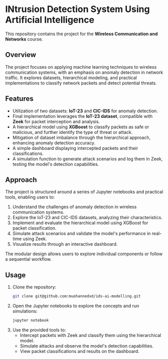# INtrusion Detection System Using Artificial Intelligence

This repository contains the project for the **Wireless Communication and Networks** course.

## Overview

The project focuses on applying machine learning techniques to wireless communication systems, with an emphasis on anomaly detection in network traffic. It explores datasets, hierarchical modeling, and practical implementations to classify network packets and detect potential threats.

## Features

- Utilization of two datasets: **IoT-23** and **CIC-IDS** for anomaly detection.
- Final implementation leverages the **IoT-23 dataset**, compatible with **Zeek** for packet interception and analysis.
- A hierarchical model using **XGBoost** to classify packets as safe or malicious, and further identify the type of threat or attack.
- Mitigation of dataset imbalance through the hierarchical approach, enhancing anomaly detection accuracy.
- A simple dashboard displaying intercepted packets and their classifications.
- A simulation function to generate attack scenarios and log them in Zeek, testing the model's detection capabilities.

## Approach

The project is structured around a series of Jupyter notebooks and practical tools, enabling users to:

1. Understand the challenges of anomaly detection in wireless communication systems.
2. Explore the IoT-23 and CIC-IDS datasets, analyzing their characteristics.
3. Implement and evaluate the hierarchical model using XGBoost for packet classification.
4. Simulate attack scenarios and validate the model's performance in real-time using Zeek.
5. Visualize results through an interactive dashboard.

The modular design allows users to explore individual components or follow a sequential workflow.

## Usage

1. Clone the repository:
   ```bash
   git clone git@github.com:muohannedxd/ids-ai-modelling.git
   ```
2. Open the Jupyter notebooks to explore the concepts and run simulations:
   ```bash
   jupyter notebook
   ```
3. Use the provided tools to:
   - Intercept packets with Zeek and classify them using the hierarchical model.
   - Simulate attacks and observe the model's detection capabilities.
   - View packet classifications and results on the dashboard.